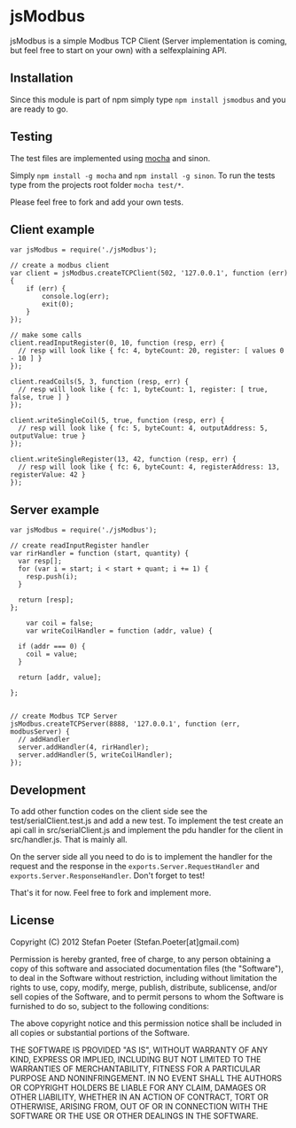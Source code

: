 jsModbus
========

jsModbus is a simple Modbus TCP Client (Server implementation is coming, but feel free to start on your own) with a 
selfexplaining API.

Installation
------------

Since this module is part of npm simply type `npm install jsmodbus` and you are ready to go.

Testing
-------

The test files are implemented using [mocha](https://github.com/visionmedia/mocha) and sinon.

Simply `npm install -g mocha` and `npm install -g sinon`. To run the tests type from the projects root folder `mocha test/*`.

Please feel free to fork and add your own tests.

Client example
--------------

	var jsModbus = require('./jsModbus');
	
	// create a modbus client
	var client = jsModbus.createTCPClient(502, '127.0.0.1', function (err) {
        if (err) {
            console.log(err);
            exit(0);
        }
    });
	
	// make some calls
	client.readInputRegister(0, 10, function (resp, err) {
	  // resp will look like { fc: 4, byteCount: 20, register: [ values 0 - 10 ] }
	});
	
	client.readCoils(5, 3, function (resp, err) {
	  // resp will look like { fc: 1, byteCount: 1, register: [ true, false, true ] }
	});
	
	client.writeSingleCoil(5, true, function (resp, err) {
	  // resp will look like { fc: 5, byteCount: 4, outputAddress: 5, outputValue: true }
	});

  	client.writeSingleRegister(13, 42, function (resp, err) {
	  // resp will look like { fc: 6, byteCount: 4, registerAddress: 13, registerValue: 42 }
	});

Server example
--------------

	var jsModbus = require('./jsModbus');

	// create readInputRegister handler
	var rirHandler = function (start, quantity) {
	  var resp[];
	  for (var i = start; i < start + quant; i += 1) {
	    resp.push(i);
	  }

	  return [resp];
	};

        var coil = false;
        var writeCoilHandler = function (addr, value) {
	  
 	  if (addr === 0) {
	    coil = value;
	  }

	  return [addr, value];

	};


	// create Modbus TCP Server
	jsModbus.createTCPServer(8888, '127.0.0.1', function (err, modbusServer) {
	  // addHandler
	  server.addHandler(4, rirHandler);
	  server.addHandler(5, writeCoilHandler);
	});

Development
-----------

To add other function codes on the client side see the test/serialClient.test.js and add a new test. To implement the test create an api call in src/serialClient.js and implement the pdu handler for the client in src/handler.js. That is mainly all.

On the server side all you need to do is to implement the handler for the request and the response in the `exports.Server.RequestHandler` and `exports.Server.ResponseHandler`. Don't forget to test!

That's it for now. Feel free to fork and implement more.

License
-------

Copyright (C) 2012 Stefan Poeter (Stefan.Poeter[at]gmail.com)

Permission is hereby granted, free of charge, to any person obtaining a copy of this software and associated documentation files (the "Software"), to deal in the Software without restriction, including without limitation the rights to use, copy, modify, merge, publish, distribute, sublicense, and/or sell copies of the Software, and to permit persons to whom the Software is furnished to do so, subject to the following conditions:

The above copyright notice and this permission notice shall be included in all copies or substantial portions of the Software.

THE SOFTWARE IS PROVIDED "AS IS", WITHOUT WARRANTY OF ANY KIND, EXPRESS OR IMPLIED, INCLUDING BUT NOT LIMITED TO THE WARRANTIES OF MERCHANTABILITY, FITNESS FOR A PARTICULAR PURPOSE AND NONINFRINGEMENT. IN NO EVENT SHALL THE AUTHORS OR COPYRIGHT HOLDERS BE LIABLE FOR ANY CLAIM, DAMAGES OR OTHER LIABILITY, WHETHER IN AN ACTION OF CONTRACT, TORT OR OTHERWISE, ARISING FROM, OUT OF OR IN CONNECTION WITH THE SOFTWARE OR THE USE OR OTHER DEALINGS IN THE SOFTWARE.
